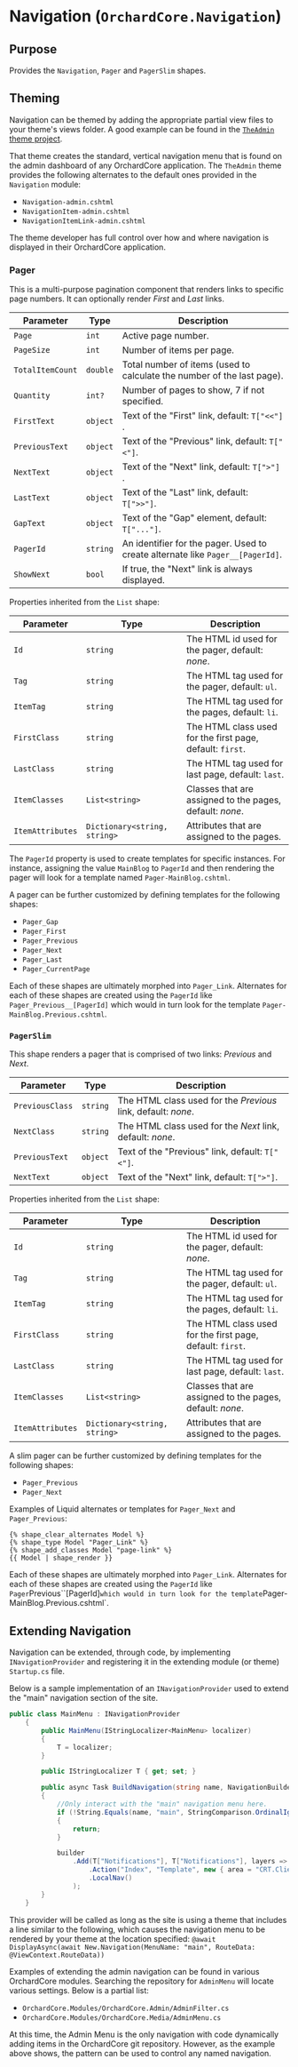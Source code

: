 # Navigation (`OrchardCore.Navigation`)

## Purpose

Provides the `Navigation`, `Pager` and `PagerSlim` shapes.

## Theming

Navigation can be themed by adding the appropriate partial view files to your theme's views folder.
A good example can be found in the [`TheAdmin` theme project](https://github.com/OrchardCMS/OrchardCore/tree/dev/src/OrchardCore.Themes/TheAdmin).

That theme creates the standard, vertical navigation menu that is found on the admin dashboard of any OrchardCore application.
The `TheAdmin` theme provides the following alternates to the default ones provided in the `Navigation` module:  

- `Navigation-admin.cshtml`  
- `NavigationItem-admin.cshtml`  
- `NavigationItemLink-admin.cshtml`  

The theme developer has full control over how and where navigation is displayed in their OrchardCore application.

### Pager

This is a multi-purpose pagination component that renders links to specific page numbers.
It can optionally render _First_ and _Last_ links.

| Parameter | Type | Description |
| --------- | ---- |------------ |
| `Page` | `int` | Active page number. |
| `PageSize` | `int` | Number of items per page. |
| `TotalItemCount` | `double` | Total number of items (used to calculate the number of the last page). |
| `Quantity` | `int?` | Number of pages to show, 7 if not specified. |
| `FirstText` | `object` | Text of the "First" link, default: `T["<<"]` .|
| `PreviousText` | `object` | Text of the "Previous" link, default: `T["<"]`. |
| `NextText` | `object` | Text of the "Next" link, default: `T[">"]` .|
| `LastText` | `object` | Text of the "Last" link, default: `T[">>"]`. |
| `GapText` | `object` | Text of the "Gap" element, default: `T["..."]`. |
| `PagerId` | `string` | An identifier for the pager. Used to create alternate like `Pager__[PagerId]`. |
| `ShowNext` | `bool` | If true, the "Next" link is always displayed. |

Properties inherited from the `List` shape:

| Parameter | Type | Description |
| --------- | ---- |------------ |
| `Id` | `string` | The HTML id used for the pager, default: _none_. |
| `Tag` | `string` | The HTML tag used for the pager, default: `ul`. |
| `ItemTag` | `string` | The HTML tag used for the pages, default: `li`. |
| `FirstClass` | `string` | The HTML class used for the first page, default: `first`. |
| `LastClass` | `string` | The HTML tag used for last page, default: `last`. |
| `ItemClasses` | `List<string>` | Classes that are assigned to the pages, default: _none_. |
| `ItemAttributes` | `Dictionary<string, string>` | Attributes that are assigned to the pages. |

The `PagerId` property is used to create templates for specific instances. For instance, assigning
the value `MainBlog` to `PagerId` and then rendering the pager will look for a template named 
`Pager-MainBlog.cshtml`.

A pager can be further customized by defining templates for the following shapes:

- `Pager_Gap`
- `Pager_First`
- `Pager_Previous`
- `Pager_Next`
- `Pager_Last`
- `Pager_CurrentPage`

Each of these shapes are ultimately morphed into `Pager_Link`.
Alternates for each of these shapes are created using the `PagerId` like `Pager_Previous__[PagerId]` which
would in turn look for the template `Pager-MainBlog.Previous.cshtml`.

### `PagerSlim`

This shape renders a pager that is comprised of two links: _Previous_ and _Next_.

| Parameter | Type | Description |
| --------- | ---- |------------ |
| `PreviousClass` | `string` | The HTML class used for the _Previous_ link, default: _none_. |
| `NextClass` | `string` | The HTML class used for the _Next_ link, default: _none_. |
| `PreviousText` | `object` | Text of the "Previous" link, default: `T["<"]`. |
| `NextText` | `object` | Text of the "Next" link, default: `T[">"]`. |

Properties inherited from the `List` shape:

| Parameter | Type | Description |
| --------- | ---- |------------ |
| `Id` | `string` | The HTML id used for the pager, default: _none_. |
| `Tag` | `string` | The HTML tag used for the pager, default: `ul`. |
| `ItemTag` | `string` | The HTML tag used for the pages, default: `li`. |
| `FirstClass` | `string` | The HTML class used for the first page, default: `first`. |
| `LastClass` | `string` | The HTML tag used for last page, default: `last`. |
| `ItemClasses` | `List<string>` | Classes that are assigned to the pages, default: _none_. |
| `ItemAttributes` | `Dictionary<string, string>` | Attributes that are assigned to the pages. |

A slim pager can be further customized by defining templates for the following shapes:

- `Pager_Previous`
- `Pager_Next`

Examples of Liquid alternates or templates for `Pager_Next` and `Pager_Previous`:

```liquid
{% shape_clear_alternates Model %}
{% shape_type Model "Pager_Link" %}
{% shape_add_classes Model "page-link" %}
{{ Model | shape_render }}
```

Each of these shapes are ultimately morphed into `Pager_Link`.
Alternates for each of these shapes are created using the `PagerId` like `Pager`Previous``[PagerId]` which
would in turn look for the template `Pager-MainBlog.Previous.cshtml`.

## Extending Navigation

Navigation can be extended, through code, by implementing `INavigationProvider` and registering it in the extending module (or theme) `Startup.cs` file.

Below is a sample implementation of an `INavigationProvider` used to extend the "main" navigation section of the site.

```csharp
public class MainMenu : INavigationProvider
    {
        public MainMenu(IStringLocalizer<MainMenu> localizer)
        {
            T = localizer;
        }

        public IStringLocalizer T { get; set; }

        public async Task BuildNavigation(string name, NavigationBuilder builder)
        {
            //Only interact with the "main" navigation menu here.
            if (!String.Equals(name, "main", StringComparison.OrdinalIgnoreCase))
            {
                return;
            }

            builder
                .Add(T["Notifications"], T["Notifications"], layers => layers
                    .Action("Index", "Template", new { area = "CRT.Client.OrchardModules.CommunicationTemplates", groupId = 1 })
                    .LocalNav()
                );
        }
    }
```  

This provider will be called as long as the site is using a theme that includes a line similar to the following, which causes the navigation menu to be rendered by your theme at the location specified:
`@await DisplayAsync(await New.Navigation(MenuName: "main", RouteData: @ViewContext.RouteData))`

Examples of extending the admin navigation can be found in various OrchardCore modules. Searching the repository for `AdminMenu` will locate various settings. Below is a partial list:

- `OrchardCore.Modules/OrchardCore.Admin/AdminFilter.cs`
- `OrchardCore.Modules/OrchardCore.Media/AdminMenu.cs`

At this time, the Admin Menu is the only navigation with code dynamically adding items in the OrchardCore git repository. However, as the example above shows, the pattern can be used to control any named navigation.
